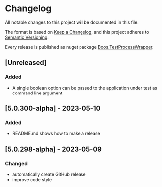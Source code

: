 # Changelog

All notable changes to this project will be documented in this file.

The format is based on [Keep a Changelog](https://keepachangelog.com/en/1.0.0/),
and this project adheres to [Semantic Versioning](https://semver.org/spec/v2.0.0.html).

Every release is published as nuget package [Boos.TestProcessWrapper](https://www.nuget.org/packages/Boos.TestProcessWrapper/).

## [Unreleased]

### Added

- A single boolean option can be passed to the application under test as command line argument

## [5.0.300-alpha] - 2023-05-10

### Added

- README.md shows how to make a release

## [5.0.298-alpha] - 2023-05-09

### Changed

- automatically create GitHub release
- improve code style
